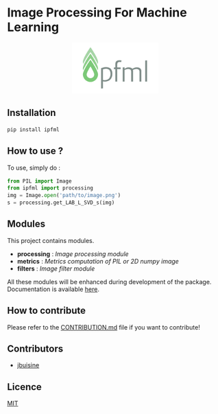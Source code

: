 Image Processing For Machine Learning
=====================================

<p align="center">
    <img src="ipfml_logo.png" width="40%">
</p>

Installation
------------

```bash
pip install ipfml
```

How to use ?
------------

To use, simply do :

```python
from PIL import Image
from ipfml import processing
img = Image.open('path/to/image.png')
s = processing.get_LAB_L_SVD_s(img)
```

Modules
-------

This project contains modules.

- **processing** : *Image processing module*
- **metrics** : *Metrics computation of PIL or 2D numpy image*
- **filters** : *Image filter module*

All these modules will be enhanced during development of the package. Documentation is available [here](https://jbuisine.github.io/IPFML/).

How to contribute
-----------------

Please refer to the [CONTRIBUTION.md](https://github.com/jbuisine/IPFML/blob/master/CONTRIBUTION.md) file if you want to contribute!

## Contributors

* [jbuisine](https://github.com/jbuisine)

## Licence

[MIT](https://github.com/jbuisine/IPFML/blob/master/LICENSE)
